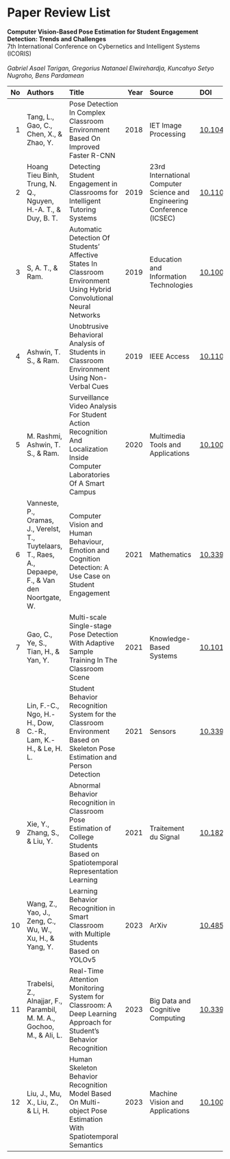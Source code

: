 # Paper Review List

<b>Computer Vision-Based Pose Estimation for Student Engagement Detection: Trends and Challenges</b><br>
7th International Conference on Cybernetics and Intelligent Systems (ICORIS)<br>
<br>
<i>Gabriel Asael Tarigan, Gregorius Natanael Elwirehardja, Kuncahyo Setyo Nugroho, Bens Pardamean</i>

|   No | Authors                                                                                               | Title                                                                                                                          |   Year | Source                                                                 | DOI                                                                                |
|-----:|:------------------------------------------------------------------------------------------------------|:-------------------------------------------------------------------------------------------------------------------------------|-------:|:-----------------------------------------------------------------------|:-----------------------------------------------------------------------------------|
|    1 | Tang, L., Gao, C., Chen, X., & Zhao, Y.                                                               | Pose Detection In Complex Classroom Environment Based On Improved Faster R-CNN                                                 |   2018 | IET Image Processing                                                   | [10.1049/iet-ipr.2018.5905](https://doi.org/10.1049/iet-ipr.2018.5905)             |
|    2 | Hoang Tieu Binh, Trung, N. Q., Nguyen, H.-A. T., & Duy, B. T.                                         | Detecting Student Engagement in Classrooms for Intelligent Tutoring Systems                                                    |   2019 | 23rd International Computer Science and Engineering Conference (ICSEC) | [10.1109/ICSEC47112.2019.8974739](https://doi.org/10.1109/ICSEC47112.2019.8974739) |
|    3 | S, A. T., & Ram.                                                                                      | Automatic Detection Of Students’ Affective States In Classroom Environment Using Hybrid Convolutional Neural Networks          |   2019 | Education and Information Technologies                                 | [10.1007/s10639-019-10004-6](https://doi.org/10.1007/s10639-019-10004-6)           |
|    4 | Ashwin, T. S., & Ram.                                                                                 | Unobtrusive Behavioral Analysis of Students in Classroom Environment Using Non-Verbal Cues                                     |   2019 | IEEE Access                                                            | [10.1109/ACCESS.2019.2947519](https://doi.org/10.1109/ACCESS.2019.2947519)         |
|    5 | M. Rashmi, Ashwin, T. S., & Ram.                                                                      | Surveillance Video Analysis For Student Action Recognition And Localization Inside Computer Laboratories Of A Smart Campus     |   2020 | Multimedia Tools and Applications                                      | [10.1007/s11042-020-09741-5](https://doi.org/10.1007/s11042-020-09741-5)           |
|    6 | Vanneste, P., Oramas, J., Verelst, T., Tuytelaars, T., Raes, A., Depaepe, F., & Van den Noortgate, W. | Computer Vision and Human Behaviour, Emotion and Cognition Detection: A Use Case on Student Engagement                         |   2021 | Mathematics                                                            | [10.3390/math9030287](https://doi.org/10.3390/math9030287)                         |
|    7 | Gao, C., Ye, S., Tian, H., & Yan, Y.                                                                  | Multi-scale Single-stage Pose Detection With Adaptive Sample Training In The Classroom Scene                                   |   2021 | Knowledge-Based Systems                                                | [10.1016/j.knosys.2021.107008](https://doi.org/10.1016/j.knosys.2021.107008)       |
|    8 | Lin, F.-C., Ngo, H.-H., Dow, C.-R., Lam, K.-H., & Le, H. L.                                           | Student Behavior Recognition System for the Classroom Environment Based on Skeleton Pose Estimation and Person Detection       |   2021 | Sensors                                                                | [10.3390/s21165314](https://doi.org/10.3390/s21165314)                             |
|    9 | Xie, Y., Zhang, S., & Liu, Y.                                                                         | Abnormal Behavior Recognition in Classroom Pose Estimation of College Students Based on Spatiotemporal Representation Learning |   2021 | Traitement du Signal                                                   | [10.18280/ts.380109](https://doi.org/10.18280/ts.380109)                           |
|   10 | Wang, Z., Yao, J., Zeng, C., Wu, W., Xu, H., & Yang, Y.                                               | Learning Behavior Recognition in Smart Classroom with Multiple Students Based on YOLOv5                                        |   2023 | ArXiv                                                                  | [10.48550/arXiv.2303.10916](https://doi.org/10.48550/arXiv.2303.10916)             |
|   11 | Trabelsi, Z., Alnajjar, F., Parambil, M. M. A., Gochoo, M., & Ali, L.                                 | Real-Time Attention Monitoring System for Classroom: A Deep Learning Approach for Student’s Behavior Recognition               |   2023 | Big Data and Cognitive Computing                                       | [10.3390/bdcc7010048](https://doi.org/10.3390/bdcc7010048)                         |
|   12 | Liu, J., Mu, X., Liu, Z., & Li, H.                                                                    | Human Skeleton Behavior Recognition Model Based On Multi-object Pose Estimation With Spatiotemporal Semantics                  |   2023 | Machine Vision and Applications                                        | [10.1007/s00138-023-01396-0](https://doi.org/10.1007/s00138-023-01396-0)           |
